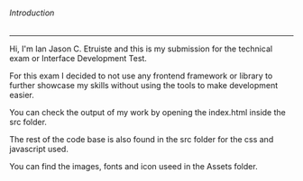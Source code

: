 ###### Introduction
---
Hi, I'm Ian Jason C. Etruiste and this is my submission for the technical exam or Interface Development Test.

For this exam I decided to not use any frontend framework or library to further showcase my skills without using the tools to make development easier.

You can check the output of my work by opening the index.html inside the src folder. 

The rest of the code base is also found in the src folder for the css and javascript used. 

You can find the images, fonts and icon useed in the Assets folder.
